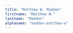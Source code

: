 ```yaml
---
title: "Matthew W. Madden"
firstname: "Matthew W."
lastname: "Madden"
alphaname: "madden-matthew-w"
---
```

